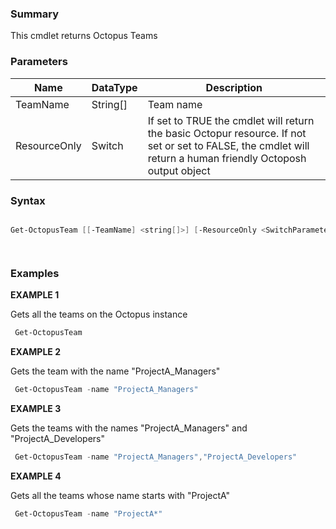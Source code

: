 ﻿### Summary
This cmdlet returns Octopus Teams
### Parameters
| Name | DataType          | Description |
| ------------- | ----------- | ----------- |
| TeamName | String[] |  Team name     |
| ResourceOnly | Switch |  If set to TRUE the cmdlet will return the basic Octopur resource. If not set or set to FALSE, the cmdlet will return a human friendly Octoposh  output object     |

### Syntax
``` powershell

Get-OctopusTeam [[-TeamName] <string[]>] [-ResourceOnly <SwitchParameter>] [<CommonParameters>]




``` 

### Examples
**EXAMPLE 1**

Gets all the teams on the Octopus instance

``` powershell 
 Get-OctopusTeam
``` 

**EXAMPLE 2**

Gets the team with the name "ProjectA_Managers"

``` powershell 
 Get-OctopusTeam -name "ProjectA_Managers"
``` 

**EXAMPLE 3**

Gets the teams with the names "ProjectA_Managers" and "ProjectA_Developers"

``` powershell 
 Get-OctopusTeam -name "ProjectA_Managers","ProjectA_Developers"
``` 

**EXAMPLE 4**

Gets all the teams whose name starts with "ProjectA"

``` powershell 
 Get-OctopusTeam -name "ProjectA*"
``` 

